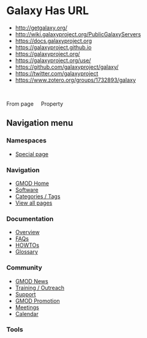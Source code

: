 



<span id="top"></span>




# <span dir="auto">Galaxy Has URL</span>






  

- <a href="http://getgalaxy.org/" class="external"
  rel="nofollow">http://getgalaxy.org/</a>
- <a href="http://wiki.galaxyproject.org/PublicGalaxyServers"
  class="external"
  rel="nofollow">http://wiki.galaxyproject.org/PublicGalaxyServers</a>
- <a href="https://docs.galaxyproject.org" class="external"
  rel="nofollow">https://docs.galaxyproject.org</a>
- <a href="https://galaxyproject.github.io" class="external"
  rel="nofollow">https://galaxyproject.github.io</a>
- <a href="https://galaxyproject.org/" class="external"
  rel="nofollow">https://galaxyproject.org/</a>
- <a href="https://galaxyproject.org/use/" class="external"
  rel="nofollow">https://galaxyproject.org/use/</a>
- <a href="https://github.com/galaxyproject/galaxy/" class="external"
  rel="nofollow">https://github.com/galaxyproject/galaxy/</a>
- <a href="https://twitter.com/galaxyproject" class="external"
  rel="nofollow">https://twitter.com/galaxyproject</a>
- <a href="https://www.zotero.org/groups/1732893/galaxy" class="external"
  rel="nofollow">https://www.zotero.org/groups/1732893/galaxy</a>

 

From page     Property








## Navigation menu



### Namespaces

- <span id="ca-nstab-special">[Special
  page](/wiki/Special%3APageProperty/Galaxy%3A%3AHas_URL "This is a special page, you cannot edit the page itself")</span>






### Navigation



- <span id="n-GMOD-Home">[GMOD Home](/wiki/Main_Page)</span>
- <span id="n-Software">[Software](/wiki/GMOD_Components)</span>
- <span id="n-Categories-.2F-Tags">[Categories /
  Tags](/wiki/Categories)</span>
- <span id="n-View-all-pages">[View all
  pages](/wiki/Special:AllPages)</span>




### Documentation



- <span id="n-Overview">[Overview](/wiki/Overview)</span>
- <span id="n-FAQs">[FAQs](/wiki/Category%3AFAQ)</span>
- <span id="n-HOWTOs">[HOWTOs](/wiki/Category%3AHOWTO)</span>
- <span id="n-Glossary">[Glossary](/wiki/Glossary)</span>




### Community



- <span id="n-GMOD-News">[GMOD News](/wiki/GMOD_News)</span>
- <span id="n-Training-.2F-Outreach">[Training /
  Outreach](/wiki/Training_and_Outreach)</span>
- <span id="n-Support">[Support](/wiki/Support)</span>
- <span id="n-GMOD-Promotion">[GMOD
  Promotion](/wiki/GMOD_Promotion)</span>
- <span id="n-Meetings">[Meetings](/wiki/Meetings)</span>
- <span id="n-Calendar">[Calendar](/wiki/Calendar)</span>




### Tools












<!-- -->




